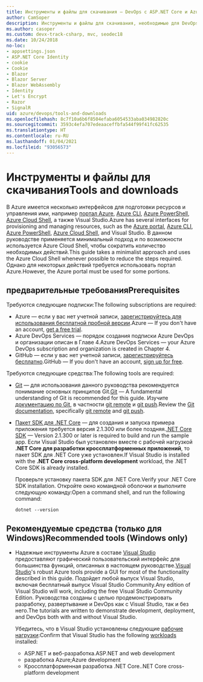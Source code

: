 ```yaml
---
title: Инструменты и файлы для скачивания — DevOps с ASP.NET Core и Azure
author: CamSoper
description: Инструменты и файлы для скачивания, необходимые для DevOps с ASP.NET Core и Azure.
ms.author: casoper
ms.custom: devx-track-csharp, mvc, seodec18
ms.date: 10/24/2018
no-loc:
- appsettings.json
- ASP.NET Core Identity
- cookie
- Cookie
- Blazor
- Blazor Server
- Blazor WebAssembly
- Identity
- Let's Encrypt
- Razor
- SignalR
uid: azure/devops/tools-and-downloads
ms.openlocfilehash: 8c7f10a6b6f8504efaba6054533aba034982820c
ms.sourcegitcommit: 3593c4efa707edeaaceffbfa544f99f41fc62535
ms.translationtype: HT
ms.contentlocale: ru-RU
ms.lasthandoff: 01/04/2021
ms.locfileid: "93056573"
---
```

# <a name="tools-and-downloads"></a><span data-ttu-id="ae260-103">Инструменты и файлы для скачивания</span><span class="sxs-lookup"><span data-stu-id="ae260-103">Tools and downloads</span></span>

<span data-ttu-id="ae260-104">В Azure имеется несколько интерфейсов для подготовки ресурсов и управления ими, например [портал Azure](https://portal.azure.com), [Azure CLI](/cli/azure/), [Azure PowerShell](/powershell/azure/overview), [Azure Cloud Shell](https://shell.azure.com/bash), а также Visual Studio.</span><span class="sxs-lookup"><span data-stu-id="ae260-104">Azure has several interfaces for provisioning and managing resources, such as the [Azure portal](https://portal.azure.com), [Azure CLI](/cli/azure/), [Azure PowerShell](/powershell/azure/overview), [Azure Cloud Shell](https://shell.azure.com/bash), and Visual Studio.</span></span> <span data-ttu-id="ae260-105">В данном руководстве применяется минимальный подход и по возможности используется Azure Cloud Shell, чтобы сократить количество необходимых действий.</span><span class="sxs-lookup"><span data-stu-id="ae260-105">This guide takes a minimalist approach and uses the Azure Cloud Shell whenever possible to reduce the steps required.</span></span> <span data-ttu-id="ae260-106">Однако для некоторых действий требуется использовать портал Azure.</span><span class="sxs-lookup"><span data-stu-id="ae260-106">However, the Azure portal must be used for some portions.</span></span>

## <a name="prerequisites"></a><span data-ttu-id="ae260-107">предварительные требования</span><span class="sxs-lookup"><span data-stu-id="ae260-107">Prerequisites</span></span>

<span data-ttu-id="ae260-108">Требуются следующие подписки:</span><span class="sxs-lookup"><span data-stu-id="ae260-108">The following subscriptions are required:</span></span>

* <span data-ttu-id="ae260-109">Azure &mdash; если у вас нет учетной записи, [зарегистрируйтесь для использования бесплатной пробной версии](https://azure.microsoft.com/free/dotnet/).</span><span class="sxs-lookup"><span data-stu-id="ae260-109">Azure &mdash; If you don't have an account, [get a free trial](https://azure.microsoft.com/free/dotnet/).</span></span>
* <span data-ttu-id="ae260-110">Azure DevOps Services &mdash; порядок создания подписки Azure DevOps и организации описан в Главе 4.</span><span class="sxs-lookup"><span data-stu-id="ae260-110">Azure DevOps Services &mdash; your Azure DevOps subscription and organization is created in Chapter 4.</span></span>
* <span data-ttu-id="ae260-111">GitHub &mdash; если у вас нет учетной записи, [зарегистрируйтесь бесплатно](https://github.com/join).</span><span class="sxs-lookup"><span data-stu-id="ae260-111">GitHub &mdash; If you don't have an account, [sign up for free](https://github.com/join).</span></span>

<span data-ttu-id="ae260-112">Требуются следующие средства:</span><span class="sxs-lookup"><span data-stu-id="ae260-112">The following tools are required:</span></span>

* <span data-ttu-id="ae260-113">[Git](https://git-scm.com/downloads) &mdash; для использования данного руководства рекомендуется понимание основных принципов Git.</span><span class="sxs-lookup"><span data-stu-id="ae260-113">[Git](https://git-scm.com/downloads) &mdash; A fundamental understanding of Git is recommended for this guide.</span></span> <span data-ttu-id="ae260-114">Изучите [документацию по Git](https://git-scm.com/doc), в частности [git remote](https://git-scm.com/docs/git-remote) и [git push](https://git-scm.com/docs/git-push).</span><span class="sxs-lookup"><span data-stu-id="ae260-114">Review the [Git documentation](https://git-scm.com/doc), specifically [git remote](https://git-scm.com/docs/git-remote) and [git push](https://git-scm.com/docs/git-push).</span></span>
* <span data-ttu-id="ae260-115">[Пакет SDK для .NET Core](https://dotnet.microsoft.com/download/) &mdash; для создания и запуска примера приложения требуется версия 2.1.300 или более поздняя.</span><span class="sxs-lookup"><span data-stu-id="ae260-115">[.NET Core SDK](https://dotnet.microsoft.com/download/) &mdash; Version 2.1.300 or later is required to build and run the sample app.</span></span> <span data-ttu-id="ae260-116">Если Visual Studio был установлен вместе с рабочей нагрузкой **.NET Core для разработки кроссплатформенных приложений**, то пакет SDK для .NET Core уже установлен.</span><span class="sxs-lookup"><span data-stu-id="ae260-116">If Visual Studio is installed with the **.NET Core cross-platform development** workload, the .NET Core SDK is already installed.</span></span>

    <span data-ttu-id="ae260-117">Проверьте установку пакета SDK для .NET Core.</span><span class="sxs-lookup"><span data-stu-id="ae260-117">Verify your .NET Core SDK installation.</span></span> <span data-ttu-id="ae260-118">Откройте окно командной оболочки и выполните следующую команду:</span><span class="sxs-lookup"><span data-stu-id="ae260-118">Open a command shell, and run the following command:</span></span>

    ```dotnetcli
    dotnet --version
    ```

## <a name="recommended-tools-windows-only"></a><span data-ttu-id="ae260-119">Рекомендуемые средства (только для Windows)</span><span class="sxs-lookup"><span data-stu-id="ae260-119">Recommended tools (Windows only)</span></span>

* <span data-ttu-id="ae260-120">Надежные инструменты Azure в составе [Visual Studio](https://visualstudio.microsoft.com) предоставляют графический пользовательский интерфейс для большинства функций, описанных в настоящем руководстве.</span><span class="sxs-lookup"><span data-stu-id="ae260-120">[Visual Studio](https://visualstudio.microsoft.com)'s robust Azure tools provide a GUI for most of the functionality described in this guide.</span></span> <span data-ttu-id="ae260-121">Подойдет любой выпуск Visual Studio, включая бесплатный выпуск Visual Studio Community.</span><span class="sxs-lookup"><span data-stu-id="ae260-121">Any edition of Visual Studio will work, including the free Visual Studio Community Edition.</span></span> <span data-ttu-id="ae260-122">Руководства созданы с целью продемонстрировать разработку, развертывание и DevOps как с Visual Studio, так и без него.</span><span class="sxs-lookup"><span data-stu-id="ae260-122">The tutorials are written to demonstrate development, deployment, and DevOps both with and without Visual Studio.</span></span>

  <span data-ttu-id="ae260-123">Убедитесь, что в Visual Studio установлены следующие [рабочие нагрузки](/visualstudio/install/modify-visual-studio):</span><span class="sxs-lookup"><span data-stu-id="ae260-123">Confirm that Visual Studio has the following [workloads](/visualstudio/install/modify-visual-studio) installed:</span></span>

  * <span data-ttu-id="ae260-124">ASP.NET и веб-разработка.</span><span class="sxs-lookup"><span data-stu-id="ae260-124">ASP.NET and web development</span></span>
  * <span data-ttu-id="ae260-125">разработка Azure;</span><span class="sxs-lookup"><span data-stu-id="ae260-125">Azure development</span></span>
  * <span data-ttu-id="ae260-126">Кроссплатформенная разработка .NET Core.</span><span class="sxs-lookup"><span data-stu-id="ae260-126">.NET Core cross-platform development</span></span>

